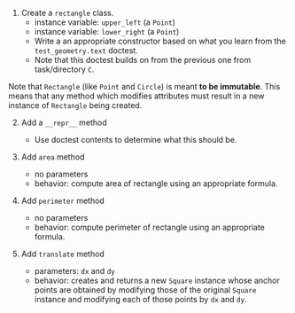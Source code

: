 1. Create a `rectangle` class.
    * instance variable: `upper_left` (a `Point`)
    * instance variable: `lower_right` (a `Point`)
    * Write a an appropriate constructor based on what you
      learn from the `test_geometry.text` doctest.
    * Note that this doctest builds on from the previous one
      from task/directory `C`.

Note that `Rectangle` (like `Point` and `Circle`) is meant **to be
immutable**. This means that any method which modifies attributes must
result in a new instance of `Rectangle` being created.

2. Add a `__repr__` method
    * Use doctest contents to determine what this should be.

3. Add `area` method
    * no parameters
    * behavior: compute area of rectangle using an appropriate
      formula.

4. Add `perimeter` method
    * no parameters
    * behavior: compute perimeter of rectangle using an appropriate
      formula.

5.  Add `translate` method
    * parameters: `dx` and `dy`
    * behavior: creates and returns a new `Square` instance whose
      anchor points are obtained by modifying those of the
      original `Square` instance and modifying each of those
      points by `dx` and `dy`.
